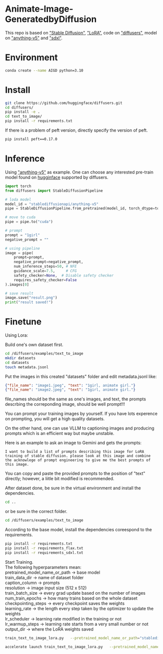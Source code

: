 # Animate-Image-GeneratedbyDiffusion

This repo is based on ["Stable Diffusion"](https://arxiv.org/abs/2112.10752), 
["LoRA"](https://arxiv.org/abs/2106.09685), 
code on ["diffusers"](https://github.com/huggingface/diffusers), 
model on ["anything-v5"](https://huggingface.co/stablediffusionapi/anything-v5) and 
["sdxl"](https://huggingface.co/stabilityai/stable-diffusion-xl-base-1.0).

# Environment
```bash
conda create --name AIGD python=3.10
```

# Install
```bash
git clone https://github.com/huggingface/diffusers.git
cd diffusers/
pip install -e .
cd text_to_image/
pip install -r requirements.txt
```
If there is a problem of peft version, directly specify the version of peft.
```bash
pip install peft==0.17.0
```

# Inference

Using ["anything-v5"](https://huggingface.co/stablediffusionapi/anything-v5) as example. One can choose any interested pre-train model found on [hugginface](https://huggingface.co/) supported by diffusers.

```python
import torch
from diffusers import StableDiffusionPipeline

# loda model
model_id = "stablediffusionapi/anything-v5"
pipe = StableDiffusionPipeline.from_pretrained(model_id, torch_dtype=torch.float16)

# move to cuda
pipe = pipe.to("cuda")

# prompt
prompt = "1girl"
negative_prompt = ""

# using pipeline
image = pipe(
    prompt=prompt,
    negative_prompt=negative_prompt,
    num_inference_steps=50, # NFE 
    guidance_scale=7.5,     # CFG
    safety_checker=None,  # Disable safety checker
    requires_safety_checker=False
).images[0]

# save result
image.save("result.png")
print("result saved!")
```

# Finetune

Using Lora:  

Build one's own dataset first.  
```bash
cd /diffusers/examples/text_to_image
mkdir datasets
cd datasets
touch metadata.jsonl
```
Put the images in this created "datasets" folder and edit metadata.jsonl like:
```json
{"file_name": "image1.jpeg", "text": "1girl, animate girl."}
{"file_name": "image2.jpeg", "text": "1girl, animate girl."}
```
file_names should be the same as one's images, and text, the prompts descrbing the correponding image, should be well prompt!!!  
  
You can prompt your training images by yourself. If you have lots experence on prompting, you will get a high quality datasets.  

On the other hand, one can use VLLM to captioning images and producing prompts which is an efficient way but maybe unstable.  

Here is an example to ask an image to Gemini and gets the prompts:
```
I want to build a list of prompts describing this image for LoRA training of stable diffusion. please look at this image and combine the acknowlege of prompt engineering to give me the best prompts of this image.
```
You can copy and paste the provided prompts to the position of "text" directly; however, a liitle bit modified is recommended.  

After dataset done, be sure in the virtual environment and install the dependencies.
```bash
cd ..
```
or be sure in the correct folder.
```bash
cd /diffusers/examples/text_to_image
```
According to the base model, install the dependencies coreespond to the requirements.
```bash
pip install -r requirements.txt
pip install -r requirements_flax.txt
pip install -r requirements_sdxl.txt
```
Start Training.  
The following hyperparameters mean:  
pretrained_model_name_or_path -> base model  
train_data_dir -> name of dataset folder  
caption_column -> prompts  
resolution -> image input size (512 x 512)  
train_batch_size -> every grad update based on the number of images  
num_train_epochs -> how many trains based on the whole dataset  
checkpointing_steps -> every checkpoint saves the weights  
learning_rate -> the length every step taken by the optimizer to update the weights  
lr_scheduler -> learning rate modified in the training or not  
lr_warmup_steps -> learning rate starts from a very small number or not  
output_dir -> where the LoRA weights saved  
```bash
train_text_to_image_lora.py   --pretrained_model_name_or_path="stablediffusionapi/anything-v5"   --train_data_dir="datasets" --caption_column="text"   --resolution=512 --random_flip   --train_batch_size=1 --num_train_epochs=10 --checkpointing_steps=10   --learning_rate=1e-04 --lr_scheduler="constant" --lr_warmup_steps=0   --output_dir="sd15-lora
```
```bash
accelerate launch train_text_to_image_lora.py   --pretrained_model_name_or_path="stablediffusionapi/anything-v5"   --train_data_dir="datasets" --caption_column="text"   --resolution=512 --random_flip   --train_batch_size=1 --num_train_epochs=100 --checkpointing_steps=10   --learning_rate=1e-04 --lr_scheduler="constant" --lr_warmup_steps=0   --output_dir="sd15-lora" 
```

